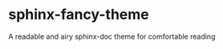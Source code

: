 sphinx-fancy-theme
==================

A readable and airy sphinx-doc theme for comfortable reading
